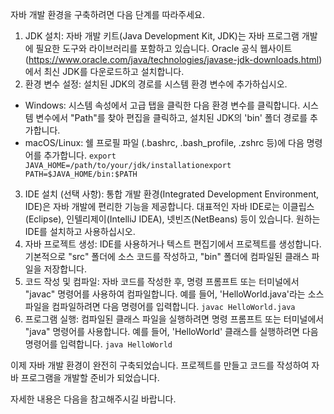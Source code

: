 자바 개발 환경을 구축하려면 다음 단계를 따라주세요.

1. JDK 설치:
자바 개발 키트(Java Development Kit, JDK)는 자바 프로그램 개발에 필요한 도구와 라이브러리를 포함하고 있습니다. Oracle 공식 웹사이트(https://www.oracle.com/java/technologies/javase-jdk-downloads.html)에서 최신 JDK를 다운로드하고 설치합니다.
2. 환경 변수 설정:
설치된 JDK의 경로를 시스템 환경 변수에 추가하십시오.
- Windows:
시스템 속성에서 고급 탭을 클릭한 다음 환경 변수를 클릭합니다. 시스템 변수에서 "Path"를 찾아 편집을 클릭하고, 설치된 JDK의 'bin' 폴더 경로를 추가합니다.
- macOS/Linux:
쉘 프로필 파일 (.bashrc, .bash_profile, .zshrc 등)에 다음 명령어를 추가합니다.
`export JAVA_HOME=/path/to/your/jdk/installationexport PATH=$JAVA_HOME/bin:$PATH`
3. IDE 설치 (선택 사항):
통합 개발 환경(Integrated Development Environment, IDE)은 자바 개발에 편리한 기능을 제공합니다. 대표적인 자바 IDE로는 이클립스(Eclipse), 인텔리제이(IntelliJ IDEA), 넷빈즈(NetBeans) 등이 있습니다. 원하는 IDE를 설치하고 사용하십시오.
4. 자바 프로젝트 생성:
IDE를 사용하거나 텍스트 편집기에서 프로젝트를 생성합니다. 기본적으로 "src" 폴더에 소스 코드를 작성하고, "bin" 폴더에 컴파일된 클래스 파일을 저장합니다.
5. 코드 작성 및 컴파일:
자바 코드를 작성한 후, 명령 프롬프트 또는 터미널에서 "javac" 명령어를 사용하여 컴파일합니다. 예를 들어, 'HelloWorld.java'라는 소스 파일을 컴파일하려면 다음 명령어를 입력합니다.
`javac HelloWorld.java`
6. 프로그램 실행:
컴파일된 클래스 파일을 실행하려면 명령 프롬프트 또는 터미널에서 "java" 명령어를 사용합니다. 예를 들어, 'HelloWorld' 클래스를 실행하려면 다음 명령어를 입력합니다.
`java HelloWorld`

이제 자바 개발 환경이 완전히 구축되었습니다. 프로젝트를 만들고 코드를 작성하여 자바 프로그램을 개발할 준비가 되었습니다.

자세한 내용은 다음을 참고해주시길 바랍니다.